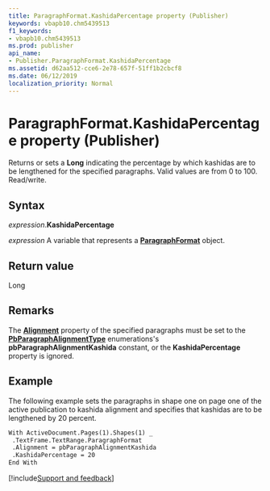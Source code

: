 ```yaml
---
title: ParagraphFormat.KashidaPercentage property (Publisher)
keywords: vbapb10.chm5439513
f1_keywords:
- vbapb10.chm5439513
ms.prod: publisher
api_name:
- Publisher.ParagraphFormat.KashidaPercentage
ms.assetid: d62aa512-cce6-2e78-657f-51ff1b2cbcf8
ms.date: 06/12/2019
localization_priority: Normal
---
```



# ParagraphFormat.KashidaPercentage property (Publisher)

Returns or sets a **Long** indicating the percentage by which kashidas are to be lengthened for the specified paragraphs. Valid values are from 0 to 100. Read/write.


## Syntax

_expression_.**KashidaPercentage**

_expression_ A variable that represents a **[ParagraphFormat](Publisher.ParagraphFormat.md)** object.


## Return value

Long


## Remarks

The **[Alignment](Publisher.ParagraphFormat.Alignment.md)** property of the specified paragraphs must be set to the **[PbParagraphAlignmentType](publisher.pbparagraphalignmenttype.md)** enumerations's **pbParagraphAlignmentKashida** constant, or the **KashidaPercentage** property is ignored.


## Example

The following example sets the paragraphs in shape one on page one of the active publication to kashida alignment and specifies that kashidas are to be lengthened by 20 percent.

```vb
With ActiveDocument.Pages(1).Shapes(1) _ 
 .TextFrame.TextRange.ParagraphFormat 
 .Alignment = pbParagraphAlignmentKashida 
 .KashidaPercentage = 20 
End With
```

[!include[Support and feedback](~/includes/feedback-boilerplate.md)]